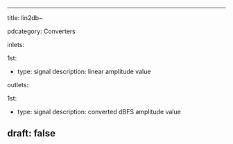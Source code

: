 --- 


title: lin2db~

pdcategory: Converters

inlets:

  1st:
  - type: signal
    description: linear amplitude value

outlets:

  1st:
  - type: signal
    description: converted dBFS amplitude value







draft: false
---